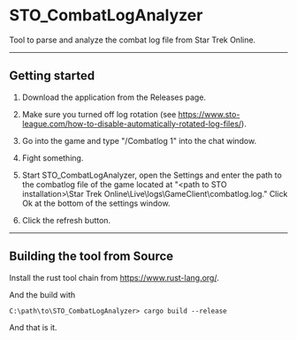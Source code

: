 # STO_CombatLogAnalyzer
Tool to parse and analyze the combat log file from Star Trek Online.

---
## Getting started
1. Download the application from the Releases page.

2. Make sure you turned off log rotation (see https://www.sto-league.com/how-to-disable-automatically-rotated-log-files/).

3. Go into the game and type "/Combatlog 1" into the chat window.
   
4. Fight something.

5. Start STO_CombatLogAnalyzer, open the Settings and enter the path to the combatlog file of the game located at "\<path to STO installation\>\Star Trek Online\Live\logs\GameClient\combatlog.log."
Click Ok at the bottom of the settings window.

6. Click the refresh button.

---
## Building the tool from Source
Install the rust tool chain from https://www.rust-lang.org/.

And the build with

```
C:\path\to\STO_CombatLogAnalyzer> cargo build --release
```

And that is it.


